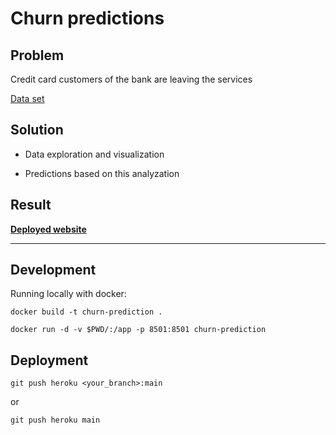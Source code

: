 # Churn predictions

## Problem

Credit card customers of the bank are leaving the services

[Data set](https://www.kaggle.com/sakshigoyal7/credit-card-customers)

## Solution

- Data exploration and visualization

- Predictions based on this analyzation

## Result

[**Deployed website**](https://infinite-hollows-10453.herokuapp.com/)

---

## Development

Running locally with docker:

```
docker build -t churn-prediction .

docker run -d -v $PWD/:/app -p 8501:8501 churn-prediction
```

## Deployment

`git push heroku <your_branch>:main`

or

`git push heroku main`
